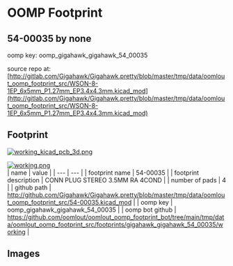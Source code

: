 # OOMP Footprint  
## 54-00035  by none  
  
oomp key: oomp_gigahawk_gigahawk_54_00035  
  
source repo at: [http://gitlab.com/Gigahawk/Gigahawk.pretty/blob/master/tmp/data/oomlout_oomp_footprint_src/WSON-8-1EP_6x5mm_P1.27mm_EP3.4x4.3mm.kicad_mod](http://gitlab.com/Gigahawk/Gigahawk.pretty/blob/master/tmp/data/oomlout_oomp_footprint_src/WSON-8-1EP_6x5mm_P1.27mm_EP3.4x4.3mm.kicad_mod)  
## Footprint  
  
[![working_kicad_pcb_3d.png](working_kicad_pcb_3d_600.png)](working_kicad_pcb_3d.png)  
  
[![working.png](working_600.png)](working.png)  
| name | value | 
| --- | --- | 
| footprint name | 54-00035 | 
| footprint description | CONN PLUG STEREO 3.5MM RA 4COND | 
| number of pads | 4 | 
| github path | http://github.com/Gigahawk/Gigahawk.pretty/blob/master/tmp/data/oomlout_oomp_footprint_src/54-00035.kicad_mod | 
| oomp key | oomp_gigahawk_gigahawk_54_00035 | 
| oomp bot github | https://github.com/oomlout/oomlout_oomp_footprint_bot/tree/main/tmp/data/oomlout_oomp_footprint_src/footprints/gigahawk_gigahawk_54_00035/working | 
## Images  
